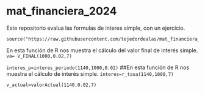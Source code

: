 # mat_financiera_2024
Este repositorio evalua las formulas de interes simple, con un ejercicio.

 ```
source("https://raw.githubusercontent.com/tejedordealas/mat_financiera_2024/main/tarea_mate.R")
```
En esta función de R nos muestra el cálculo del valor final de interés simple.
``` va= V_FINAL(1000,0.02,7) ```

``` interes_p=interes_periodo(1140,1000,0.02) ```
##En esta función de R nos muestra el cálculo de interés simple.
``` interes=r_tasa(1140,1000,7) ```

``` v_actual=valorActual(1140,0.02,7) ```
